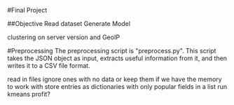 #Final Project

##Objective
Read dataset
Generate Model

clustering on server version and GeoIP

#Preprocessing
The preprocessing script is "preprocess.py".  This script takes the JSON object as input, extracts useful information from it, and then writes it to a CSV file format.


read in files
ignore ones with no data
    or keep them if we have the memory to work with
store entries as dictionaries with only popular fields in a list
run kmeans
profit?
